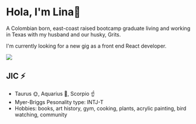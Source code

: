 # Hola, I'm Lina👋

<!--
**linazoo/linazoo** is a ✨ _special_ ✨ repository because its `README.md` (this file) appears on your GitHub profile.-->

A Colombian born, east-coast raised bootcamp graduate living and working in Texas with my husband and our husky, Grits. 

I'm currently looking for a new gig as a front end React developer. 


![](https://img.buzzfeed.com/buzzfeed-static/static/2014-04/tmp/webdr02/3/11/a72d277fcc18112018e393946827bf97-12.jpg)
## JIC ⚡
- Taurus 🌞, Aquarius 🌚, Scorpio ☝
- Myer-Briggs Pesonality type: INTJ-T 
- Hobbies: books, art history, gym, cooking, plants, acrylic painting, bird watching, community




